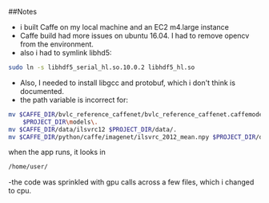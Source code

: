 ##Notes

- i built Caffe on my local machine and an EC2 m4.large instance
- Caffe build had more issues on ubuntu 16.04. I had to remove opencv from the environment.
- also i had to symlink libhd5:
```bash
sudo ln -s libhdf5_serial_hl.so.10.0.2 libhdf5_hl.so
```
- Also, I needed to install libgcc and protobuf, which i don't think is documented.
- the path variable is incorrect for:

```bash
mv $CAFFE_DIR/bvlc_reference_caffenet/bvlc_reference_caffenet.caffemodel \
    $PROJECT_DIR\models\.
mv $CAFFE_DIR/data/ilsvrc12 $PROJECT_DIR/data/.
mv $CAFFE_DIR/python/caffe/imagenet/ilsvrc_2012_mean.npy $PROJECT_DIR/data/.
```

when the app runs, it looks in

```bash
/home/user/
```

-the code was sprinkled with gpu calls across a few files, which i changed to cpu.
